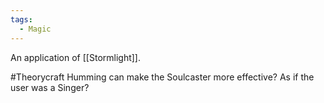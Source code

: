 ```yaml
---
tags:
  - Magic
---
```

An application of [[Stormlight]].

#Theorycraft  Humming can make the Soulcaster more effective? As if the user was a Singer?